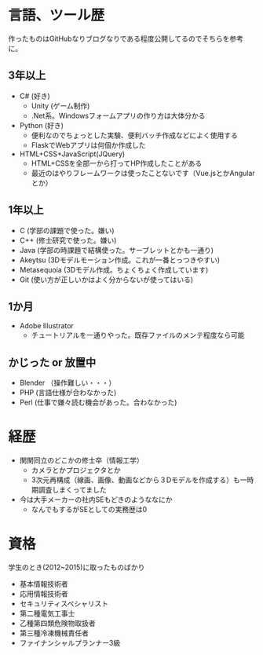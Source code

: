 
# 言語、ツール歴
作ったものはGitHubなりブログなりである程度公開してるのでそちらを参考に。

## 3年以上
* C# (好き)
    * Unity (ゲーム制作)
    * .Net系。Windowsフォームアプリの作り方は大体分かる
* Python (好き)
    * 便利なのでちょっとした実験、便利バッチ作成などによく使用する
    * FlaskでWebアプリは何個か作成した
* HTML+CSS+JavaScript(JQuery)  
    * HTML+CSSを全部一から打ってHP作成したことがある
    * 最近のはやりフレームワークは使ったことないです（Vue.jsとかAngularとか）

## 1年以上
* C (学部の課題で使った。嫌い)
* C++ (修士研究で使った。嫌い)
* Java (学部の時課題で結構使った。サーブレットとかも一通り)
* Akeytsu (3Dモデルモーション作成。これが一番とっつきやすい)
* Metasequoia (3Dモデル作成。ちょくちょく作成しています)
* Git (使い方が正しいかはよく分からないが使ってはいる)

## 1か月
* Adobe Illustrator
    * チュートリアルを一通りやった。既存ファイルのメンテ程度なら可能

## かじった or 放置中
* Blender （操作難しい・・・）
* PHP (言語仕様が合わなかった)
* Perl (仕事で嫌々読む機会があった。合わなかった)

# 経歴
* 関関同立のどこかの修士卒（情報工学）
  * カメラとかプロジェクタとか
  * 3次元再構成（線画、画像、動画などから３Dモデルを作成する）も一時期調査しまくってました
* 今は大手メーカーの社内SEもどきのようななにか
  * なんでもするがSEとしての実務歴は0

# 資格
学生のとき(2012~2015)に取ったものばかり

* 基本情報技術者
* 応用情報技術者
* セキュリティスペシャリスト
* 第二種電気工事士
* 乙種第四類危険物取扱者
* 第三種冷凍機械責任者
* ファイナンシャルプランナー3級
